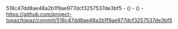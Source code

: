 518c47dd8ae48a2b1f9ae977dcf3257537de3bf5 -  () -  () - https://github.com/project-topaz/topaz/commit/518c47dd8ae48a2b1f9ae977dcf3257537de3bf5
